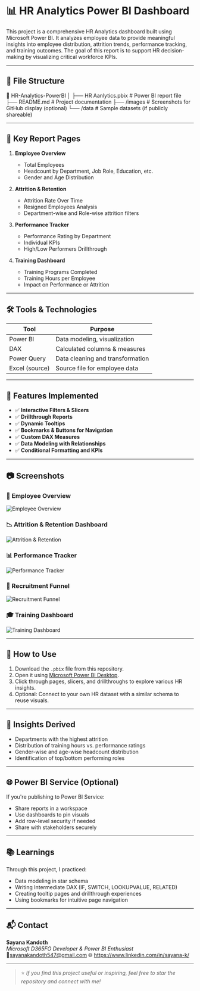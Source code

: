 # 📊 HR Analytics Power BI Dashboard

This project is a comprehensive HR Analytics dashboard built using Microsoft Power BI. It analyzes employee data to provide meaningful insights into employee distribution, attrition trends, performance tracking, and training outcomes. The goal of this report is to support HR decision-making by visualizing critical workforce KPIs.

---

## 📁 File Structure

📂 HR-Analytics-PowerBI
│
├── HR Aanlytics.pbix # Power BI report file
├── README.md # Project documentation
├── /images # Screenshots for GitHub display (optional)
└── /data # Sample datasets (if publicly shareable)

---

## 🧾 Key Report Pages

1. **Employee Overview**
   - Total Employees
   - Headcount by Department, Job Role, Education, etc.
   - Gender and Age Distribution

2. **Attrition & Retention**
   - Attrition Rate Over Time
   - Resigned Employees Analysis
   - Department-wise and Role-wise attrition filters

3. **Performance Tracker**
   - Performance Rating by Department
   - Individual KPIs
   - High/Low Performers Drillthrough

4. **Training Dashboard**
   - Training Programs Completed
   - Training Hours per Employee
   - Impact on Performance or Attrition

---

## 🛠️ Tools & Technologies

| Tool           | Purpose                                |
|----------------|----------------------------------------|
| Power BI       | Data modeling, visualization           |
| DAX            | Calculated columns & measures          |
| Power Query    | Data cleaning and transformation       |
| Excel (source) | Source file for employee data          |

---

## 📌 Features Implemented

- ✅ **Interactive Filters & Slicers**
- ✅ **Drillthrough Reports**
- ✅ **Dynamic Tooltips**
- ✅ **Bookmarks & Buttons for Navigation**
- ✅ **Custom DAX Measures**
- ✅ **Data Modeling with Relationships**
- ✅ **Conditional Formatting and KPIs**

---

## 📷 Screenshots

### 👤 Employee Overview
![Employee Overview](images/Employee%20Overview.png)

### 📉 Attrition & Retention Dashboard
![Attrition & Retention](images/Attrition%20%26%20Retention%20Dashboard.png)

### 📊 Performance Tracker
![Performance Tracker](images/Performance%20Tracker.png)

### 🧲 Recruitment Funnel
![Recruitment Funnel](images/Recruitment%20Funnel.png)

### 🎓 Training Dashboard
![Training Dashboard](images/Training%20Dashboard.png)



---

## 🚀 How to Use

1. Download the `.pbix` file from this repository.
2. Open it using [Microsoft Power BI Desktop](https://powerbi.microsoft.com/en-us/desktop/).
3. Click through pages, slicers, and drillthroughs to explore various HR insights.
4. Optional: Connect to your own HR dataset with a similar schema to reuse visuals.

---

## 🧠 Insights Derived

- Departments with the highest attrition
- Distribution of training hours vs. performance ratings
- Gender-wise and age-wise headcount distribution
- Identification of top/bottom performing roles

---

## 🌐 Power BI Service (Optional)

If you're publishing to Power BI Service:

- Share reports in a workspace
- Use dashboards to pin visuals
- Add row-level security if needed
- Share with stakeholders securely

---

## 📚 Learnings

Through this project, I practiced:

- Data modeling in star schema
- Writing Intermediate DAX (IF, SWITCH, LOOKUPVALUE, RELATED)
- Creating tooltip pages and drillthrough experiences
- Using bookmarks for intuitive page navigation

---

## 📬 Contact

**Sayana Kandoth**  
*Microsoft D365FO Developer & Power BI Enthusiast*  
📧sayanakandoth547@gmail.com
🌐 https://www.linkedin.com/in/sayana-k/  


---

> ⭐ *If you find this project useful or inspiring, feel free to star the repository and connect with me!*


